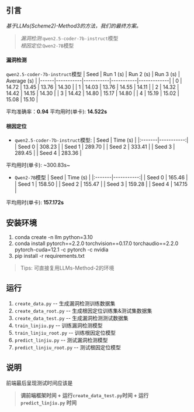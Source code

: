 ## 引言
*基于LLMs(Scheme2)-Method3的方法，我们的最终方案。*
> *漏洞检测*:`qwen2.5-coder-7b-instruct`模型 <br>
> *根因定位*:`Qwen2-7B`模型 
#### 漏洞检测
`qwen2.5-coder-7b-instruct`模型
| Seed | Run 1 (s) | Run 2 (s) | Run 3 (s) | Average (s) |
|------|-----------|-----------|-----------|-------------|
| 0    | 14.72     | 13.45     | 13.76     | 14.30       |
| 1    | 14.03     | 13.76     | 14.55     | 14.11       |
| 2    | 14.32     | 14.42     | 14.15     | 14.30       |
| 3    | 14.42     | 14.80     | 15.17     | 14.80       |
| 4    | 15.19     | 15.02     | 15.08     | 15.10       |

平均准确率：**0.94**
平均用时(单卡): **14.522s**
#### 根因定位
- `qwen2.5-coder-7b-instruct`模型:
| Seed   |   Time (s) |
|:-------|-----------:|
| Seed 0 |     308.23 |
| Seed 1 |     289.70 |
| Seed 2 |     333.41 |
| Seed 3 |     289.45 |
| Seed 4 |     283.36 |

平均用时(单卡): ~300.83s~
- `Qwen2-7B`模型
| Seed   |   Time (s) |
|:-------|-----------:|
| Seed 0 |     165.46 |
| Seed 1 |     158.50 |
| Seed 2 |     155.47 |
| Seed 3 |     159.28 |
| Seed 4 |     147.15 |

平均用时(单卡): **157.172s**

## 安装环境
1. conda create -n llm python=3.10
2. conda install pytorch==2.2.0 torchvision==0.17.0 torchaudio==2.2.0 pytorch-cuda=12.1 -c pytorch -c nvidia
3. pip install -r requirements.txt
> Tips: 可直接复用LLMs-Method-2的环境

## 运行
1. `create_data.py` -- 生成漏洞检测训练数据集
2. `create_data_root.py` -- 生成根因定位训练集&测试集数据集
3. `create_data_test.py` -- 生成漏洞检测测试数据集
4. `train_linjiu.py` -- 训练漏洞检测模型
5. `train_linjiu_root.py` -- 训练根因定位模型
6. `predict_linjiu.py` -- 测试漏洞检测模型
7. `predict_linjiu_root.py` -- 测试根因定位模型


## 说明
前端最后呈现测试时间应该是  
> **调前端框架时间 + 运行`create_data_test.py`时间 + 运行 `predict_linjiu.py` 时间**
